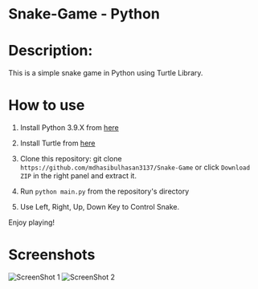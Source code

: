 # Snake-Game - Python

# Description:
This is a simple snake game in Python using Turtle Library.

# How to use
1. Install Python 3.9.X from [here](https://www.python.org/downloads)

2. Install Turtle from [here](https://pythonturtle.org/)

3. Clone this repository: git clone `https://github.com/mdhasibulhasan3137/Snake-Game` or click `Download ZIP` in the right panel and extract it.

4. Run `python main.py` from the repository's directory

5. Use Left, Right, Up, Down Key to Control Snake.

Enjoy playing!


# Screenshots
![ScreenShot 1](https://user-images.githubusercontent.com/41125795/110539594-a5dc2680-814f-11eb-9f90-3476978a0702.JPG)
![ScreenShot 2](https://user-images.githubusercontent.com/41125795/110539598-a70d5380-814f-11eb-8408-541f842a2aa0.JPG)



